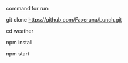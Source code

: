 

command for run:

git clone https://github.com/Faxeruna/Lunch.git

cd weather

npm install

npm start